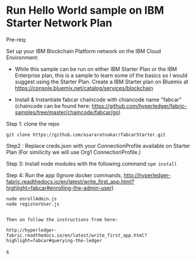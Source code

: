 # Run Hello World sample on IBM Starter Network Plan


Pre-req: 

Set up your IBM Blockchain Platform network on the IBM Cloud Environment:
* While this sample can be run on either IBM Starter Plan or the IBM Enterprise plan, this is a sample to learn some of the basics so I would suggest using the Starter Plan. Create a IBM Starter plan on Bluemix at https://console.bluemix.net/catalog/services/blockchain

* Install & Instantiate fabcar chaincode with chiancode name "fabcar" (chaincode can be found here: https://github.com/hyperledger/fabric-samples/tree/master/chaincode/fabcar/go)

Step 1: clone the repo

```git clone https://github.com/asararatnakar/fabcarStarter.git```

Step2 : Replace creds.json with your ConnectionProfile available on Starter Plan
        (For similicity we will use Org1 ConnectionProfile.)

Step 3: Install node modules with the following command
    ```npm install```

Step 4: Run the app
       (Ignore docker commands, http://hyperledger-fabric.readthedocs.io/en/latest/write_first_app.html?highlight=fabcar#enrolling-the-admin-user)
 

    node enrollAdmin.js
    node registerUser.js  


    Then on follow the instructions from here:

    http://hyperledger-fabric.readthedocs.io/en/latest/write_first_app.html?highlight=fabcar#querying-the-ledger
    

s

